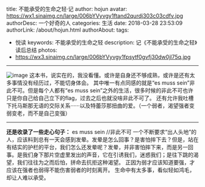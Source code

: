title: 不能承受的生命之轻·记
author: hojun
avatar: https://wx1.sinaimg.cn/large/006bYVyvgy1ftand2qurdj303c03cdfv.jpg
authorDesc: 一个好奇的人
categories: 生活
date: 2018-03-28 23:53:09
authorLink: /about/hojun.html
authorAbout:
tags:
 - 悦读
keywords: 不能承受的生命之轻
description: 记《不能承受的生命之轻》读后总结
photos: 
 - https://wx3.sinaimg.cn/large/006bYVyvgy1fpsytf0gvfj30dw0jl75q.jpg
---
![image](https://wx3.sinaimg.cn/large/006bYVyvgy1fpsytf0gvfj30dw0jl75q.jpg)
这本书，说实在的，我没看懂。或许是自身还不够成熟，或许是还有太多事情没有经历过，不能切身体会。
其中唯一有点同感的就是“es muss sein”非此不可。但是每个人都有“es muss sein”之外的生活，很多时候的非此不可也许只是你自己给自己立下的flag，过去之后也就没啥非此不可了。
还有允许我吐槽下托马斯那无语的交际关系······以及特蕾莎那扭曲的爱。（一个弱者，渴望强者变弱变老，而不是自己变强）

----------


**还是收录了一些走心句子：**
es muss sein //非此不可
一个不断要求“出人头地”的人，应该料到总有一天会感到发晕。发晕是怎么回事？是害怕摔下去？但是，站在有结实的护栏的平台，我们怎么还发晕呢？发晕，并非害怕摔下来，而是另一回事。是我们身下那片空虚里发出的声音，它在引诱我们，迷惑我们；是往下跳的渴望，我们往往为之而后怕，拼命去抗拒这种渴望。
正因为弱才应该知道要强，才应该在强者也弱得不能伤害弱者的时刻离开。
生命中有太多事，看似轻如鸿毛，却让人难以承受。